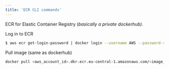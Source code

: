 ```yaml
---
title: 'ECR CLI commands'
---
```

ECR for Elastic Container Registry (_basically a private dockerhub)._

Log in to ECR
```bash
$ aws ecr get-login-password | docker login --username AWS --password-stdin <aws_account_id>.dkr.ecr.eu-central-1.amazonaws.com
```

Pull image (same as dockerhub)
```bash
docker pull <aws_account_id>.dkr.ecr.eu-central-1.amazonaws.com/<image_name>:<tag>
```
